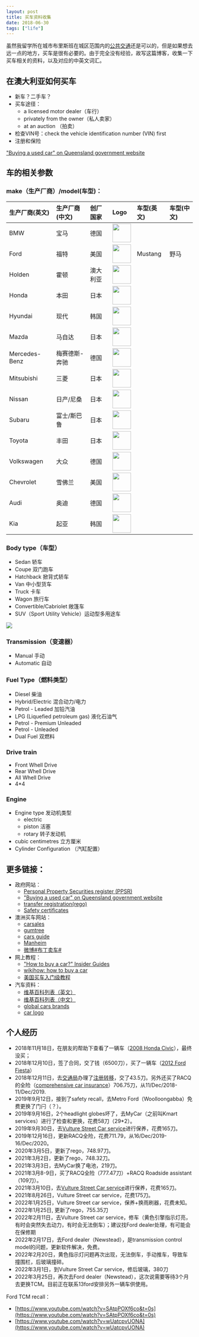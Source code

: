 ```yaml
---
layout: post
title: 买车资料收集
date: 2018-06-30
tags: ["life"]
---
```


虽然我留学所在城市布里斯班在城区范围内的[公共交通](https://www.visitbrisbane.com.au/information/visitor-essentials/public-transport-in-brisbane?sc_lang=en-au)还是可以的，但是如果想去远一点的地方，买车是很有必要的。由于完全没有经验，故写这篇博客，收集一下买车相关的资料，以及对应的中英文词汇。

## 在澳大利亚如何买车

- 新车？二手车？
- 买车途径：
	- a licensed motor dealer（车行）
	- privately from the owner（私人卖家）
	- at an auction （拍卖）
- 检查VIN号：check the vehicle identification number (VIN) first
- 注册和保险

["Buying a used car" on Queensland government website](https://www.qld.gov.au/transport/buying/rules/used)

## 车的相关参数

### make（生产厂商）/model(车型)：


|生产厂商(英文)|生产厂商(中文)|创厂国家|Logo|车型(英文)|车型(中文)|
|:--|:--|:--|:--|:--|:--|
|BMW|宝马|德国|<img src="/images/car-logo/bmw-logo.jpg" alt="" style="height: 50px; display:block; margin: 0 auto;"/>|
|Ford|福特|美国|<img src="/images/car-logo/ford-logo.jpg" alt="" style="height: 50px; display:block; margin: 0 auto;"/>|Mustang|野马|
|Holden|霍顿|澳大利亚|<img src="/images/car-logo/holden-logo.png" alt="" style="height: 50px; display:block; margin: 0 auto;"/>|
|Honda|本田|日本|<img src="/images/car-logo/honda.png" alt="" style="height: 50px; display:block; margin: 0 auto;"/>|
|Hyundai|现代|韩国|<img src="/images/car-logo/hyundai.png" alt="" style="height: 50px; display:block; margin: 0 auto;"/>|
|Mazda|马自达|日本|<img src="/images/car-logo/mazda.png" alt="" style="height: 50px; display:block; margin: 0 auto;"/>|
|Mercedes-Benz|梅赛德斯-奔驰|德国|<img src="/images/car-logo/marchedrs.png" alt="" style="height: 50px; display:block; margin: 0 auto;"/>|
|Mitsubishi|三菱|日本|<img src="/images/car-logo/mitub.png" alt="" style="height: 50px; display:block; margin: 0 auto;"/>|
|Nissan| 日产/尼桑	|日本|<img src="/images/car-logo/nissan.png" alt="" style="height: 50px; display:block; margin: 0 auto;"/>|
|Subaru|富士/斯巴鲁|日本|<img src="/images/car-logo/subaru.png" alt="" style="height: 50px; display:block; margin: 0 auto;"/>|
|Toyota|丰田|日本|<img src="/images/car-logo/toyota.png" alt="" style="height: 50px; display:block; margin: 0 auto;"/>|
|Volkswagen|大众|德国|<img src="/images/car-logo/volkswagen.png" alt="" style="height: 50px; display:block; margin: 0 auto;"/>|
|Chevrolet|雪佛兰|美国|<img src="/images/car-logo/chevrolet.png" alt="" style="height: 50px; display:block; margin: 0 auto;"/>|
|Audi|奥迪|德国|<img src="/images/car-logo/audi.png" alt="" style="height: 50px; display:block; margin: 0 auto;"/>|
|Kia|起亚|韩国|<img src="/images/car-logo/kia.png" alt="" style="height: 50px; display:block; margin: 0 auto;"/>|

### Body type（车型）

- Sedan 轿车
- Coupe 双门跑车
- Hatchback 掀背式轿车
- Van 中小型货车
- Truck 卡车
- Wagon 旅行车
- Convertible/Cabriolet 敞篷车
- SUV（Sport Utility Vehicle）运动型多用途车

![](/images/car_types.jpg)

### Transmission（变速器）

- Manual 手动
- Automatic 自动

### Fuel Type（燃料类型）

- Diesel 柴油
- Hybrid/Electric 混合动力/电力
- Petrol - Leaded 加铅汽油
- LPG (Liquefied petroleum gas) 液化石油气
- Petrol - Premium Unleaded
- Petrol - Unleaded
- Dual Fuel 双燃料

### Drive train

- Front Whell Drive
- Rear Whell Drive
- All Whell Drive
- 4*4

### Engine

- Engine type 发动机类型
	- electric
	- piston 活塞
	- rotary 转子发动机
- cubic centimetres 立方厘米
- Cylinder Configuration （汽缸配置）


## 更多链接：

- 政府网站：
	- [Personal Property Securities register (PPSR)](https://www.ppsr.gov.au/)
	- ["Buying a used car" on Queensland government website](https://www.qld.gov.au/transport/buying/rules/used)
	- [transfer registration(rego)](https://www.qld.gov.au/transport/registration/transfer/rego)
	- [Safety certificates](https://www.qld.gov.au/transport/registration/roadworthy)
- 澳洲买车网站：
	- [carsales](https://www.carsales.com.au/)
	- [gumtree](https://www.gumtree.com.au/cars)
	- [cars guide](https://www.carsguide.com.au/)
	- [Manheim](http://www.manheim.com.au/)
	- [微博#布丁卖车#](https://s.weibo.com/weibo/%23%E5%B8%83%E4%B8%81%E5%8D%96%E8%BD%A6%23)
- 网上教程：
	- ["How to buy a car?" Insider Guides](http://insiderguides.com.au/how-do-i-buy-a-car/?mc_cid=9ea1455210&mc_eid=4e993d551b)
	- [wikihow: how to buy a car](https://www.wikihow.com/Buy-a-Car)
	- [美国买车入门级教程](http://bbs.gter.net/thread-1926366-1-1.html)
- 汽车资料：
	- [维基百科列表（英文）](https://en.wikipedia.org/wiki/List_of_car_brands)
	- [维基百科列表（中文）](https://zh.wikipedia.org/wiki/%E6%B1%BD%E8%BB%8A%E5%93%81%E7%89%8C%E5%88%97%E8%A1%A8)
	- [global cars brands](https://www.globalcarsbrands.com/all-car-brands-list-and-logos/)
	- [car logo](http://www.car-logos.org/)

## 个人经历

- 2018年11月18日，在朋友的帮助下查看了一辆车（[2008 Honda Civic](https://www.carsales.com.au/cars/details/Honda-Civic-2008/SSE-AD-5765728/?_ga=2.131300687.1711095904.1542417375-1183647803.1539662075)），最终没买；
- 2018年12月10日，签了合同，交了钱（6500刀），买了一辆车（[2012 Ford Fiesta](https://www.carsales.com.au/cars/details/Ford-Fiesta-2012/SSE-AD-5805973?_ga=2.28691772.1474406298.1544055276-1183647803.1539662075&from=singlemessage)）
- 2018年12月11日，去[交通局](https://www.qld.gov.au/transport/contacts/centres/view?title=Toowong%20Transport%20and%20Main%20Roads%20Customer%20Service%20Centre)办理了[注册转移](https://www.qld.gov.au/transport/registration/transfer/rego)，交了43.5刀。另外还买了RACQ的全险（[comprehensive car insurance](https://www.racq.com.au/insurance/get-insurance/car-insurance/comprehensive-car-insurance)）706.75刀，从11/Dec/2018-11/Dec/2019.
- 2019年9月12日，接到了safety recall，去Metro Ford（Woolloongabba）免费更换了门闩（？）。
- 2019年9月16日，2个headlight globes坏了，去MyCar（之前叫Kmart services）进行了检查和更换，花费58刀（29*2）。
- 2019年9月30日，去[Vulture Street Car service](http://www.vulturestreetgarage.com.au/)进行保养，花费165刀。
- 2019年12月16日，更新RACQ全险，花费711.79，从16/Dec/2019-16/Dec/2020。
- 2020年3月5日，更新了rego，748.97刀。
- 2021年3月2日，更新了rego，748.32刀。
- 2021年3月3日，去MyCar换了电池，219刀。
- 2021年3月8-9日，买了RACQ全险（777.47刀）+RACQ Roadside assistant（109刀）。
- 2021年3月10日，去[Vulture Street Car service](http://www.vulturestreetgarage.com.au/)进行保养，花费165刀。
- 2021年8月26日，Vulture Street car service，花费175刀。
- 2022年1月25日，Vulture Street car service，保养+换雨刷器，花费未知。
- 2022年1月25日, 更新了rego，755.35刀
- 2022年2月11日，去Vulture Street car service，修车（黄色引擎指示灯亮，有时会突然失去动力，有时会无法倒车）；建议找Ford dealer处理，有可能会在保修期
- 2022年2月17日，去Ford dealer（Newstead），是transmission control model的问题，更新软件解决，免费。
- 2022年2月20日，黄色指示灯问题再次出现，无法倒车，手动推车，导致车撞围栏，后玻璃撞碎。
- 2022年3月1日，到Vulture Street Car service，修后玻璃，380刀
- 2022年3月25日，再次去Ford dealer（Newstead），这次说需要等待3个月去更换TCM。目前正在联系13ford安排另外一辆车供使用。

Ford TCM recall：

- [https://www.youtube.com/watch?v=SAtpPOXf6co&t=0s](https://www.youtube.com/watch?v=SAtpPOXf6co&t=0s)
- [https://www.youtube.com/watch?v=wUatcpvUONA](https://www.youtube.com/watch?v=wUatcpvUONA)